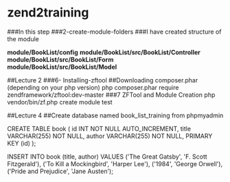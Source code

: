 # zend2training
###In this step 
###2-create-module-folders
###I have created structure of the module


**module/BookList/config**
**module/BookList/src/BookList/Controller**
**module/BookList/src/BookList/Form**
**module/BookList/src/BookList/Model**

##Lecture 2
###6- Installing-zftool
##Downloading composer.phar (depending on your php version)
php composer.phar require zendframework/zftool:dev-master
###7 ZFTool and Module Creation
php vendor/bin/zf.php create module test


##Lecture 4
##Create database named book_list_training from phpmyadmin

CREATE TABLE book (
id INT NOT NULL AUTO_INCREMENT,
title VARCHAR(255) NOT NULL,
author VARCHAR(255) NOT NULL,
PRIMARY KEY (id)
);


INSERT INTO book (title, author) VALUES
('The Great Gatsby', 'F. Scott Fitzgerald'),
('To Kill a Mockingbird', 'Harper Lee'),
('1984', 'George Orwell'),
('Pride and Prejudice', 'Jane Austen');
